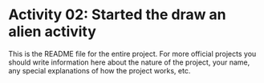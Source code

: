 # Activity 02: Started the draw an alien activity

This is the README file for the entire project. For more official projects you should write information here about the nature of the project, your name, any special explanations of how the project works, etc.
